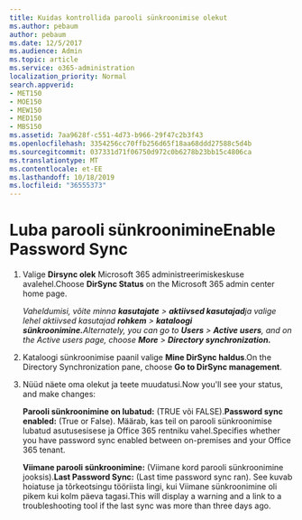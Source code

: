 ```yaml
---
title: Kuidas kontrollida parooli sünkroonimise olekut
ms.author: pebaum
author: pebaum
ms.date: 12/5/2017
ms.audience: Admin
ms.topic: article
ms.service: o365-administration
localization_priority: Normal
search.appverid:
- MET150
- MOE150
- MEW150
- MED150
- MBS150
ms.assetid: 7aa9628f-c551-4d73-b966-29f47c2b3f43
ms.openlocfilehash: 3354256cc70ffb256d65f18aa68ddd27588c5d4b
ms.sourcegitcommit: 037331d71f06750d972c0b6278b23bb15c4806ca
ms.translationtype: MT
ms.contentlocale: et-EE
ms.lasthandoff: 10/18/2019
ms.locfileid: "36555373"
---
```

# <a name="enable-password-sync"></a><span data-ttu-id="2344d-102">Luba parooli sünkroonimine</span><span class="sxs-lookup"><span data-stu-id="2344d-102">Enable Password Sync</span></span>

1.  <span data-ttu-id="2344d-103">Valige **Dirsync olek** Microsoft 365 administreerimiskeskuse avalehel.</span><span class="sxs-lookup"><span data-stu-id="2344d-103">Choose **DirSync Status** on the Microsoft 365 admin center home page.</span></span> 
    
     <span data-ttu-id="2344d-104">*Vaheldumisi, võite minna **kasutajate** \> **aktiivsed kasutajad**ja valige lehel aktiivsed kasutajad **rohkem** \> **kataloogi sünkroonimine.***</span><span class="sxs-lookup"><span data-stu-id="2344d-104">*Alternately, you can go to **Users** \> **Active users**, and on the Active users page, choose **More** \> **Directory synchronization.***</span></span> 
    
2. <span data-ttu-id="2344d-105">Kataloogi sünkroonimise paanil valige **Mine DirSync haldus**.</span><span class="sxs-lookup"><span data-stu-id="2344d-105">On the Directory Synchronization pane, choose **Go to DirSync management**.</span></span> 
    
3. <span data-ttu-id="2344d-106">Nüüd näete oma olekut ja teete muudatusi.</span><span class="sxs-lookup"><span data-stu-id="2344d-106">Now you'll see your status, and make changes:</span></span>
    
    <span data-ttu-id="2344d-107">**Parooli sünkroonimine on lubatud:** (TRUE või FALSE).</span><span class="sxs-lookup"><span data-stu-id="2344d-107">**Password sync enabled:** (True or False).</span></span> <span data-ttu-id="2344d-108">Määrab, kas teil on parooli sünkroonimise lubatud asutusesisese ja Office 365 rentniku vahel.</span><span class="sxs-lookup"><span data-stu-id="2344d-108">Specifies whether you have password sync enabled between on-premises and your Office 365 tenant.</span></span> 
    
    <span data-ttu-id="2344d-109">**Viimane parooli sünkroonimine:** (Viimane kord parooli sünkroonimine jooksis).</span><span class="sxs-lookup"><span data-stu-id="2344d-109">**Last Password Sync:** (Last time password sync ran).</span></span> <span data-ttu-id="2344d-110">See kuvab hoiatuse ja tõrkeotsingu tööriista lingi, kui Viimane sünkroonimine oli pikem kui kolm päeva tagasi.</span><span class="sxs-lookup"><span data-stu-id="2344d-110">This will display a warning and a link to a troubleshooting tool if the last sync was more than three days ago.</span></span> 
    


